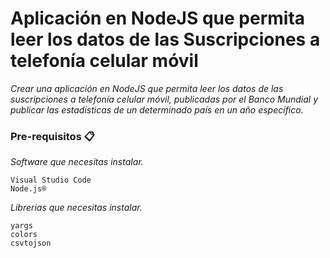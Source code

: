 # Aplicación en NodeJS que permita leer los datos de las Suscripciones a telefonía celular móvil

_Crear una aplicación en NodeJS que permita leer los datos de las suscripciones a telefonía celular móvil, publicadas por el Banco
Mundial y publicar las estadísticas de un determinado país en un año específico._

### Pre-requisitos 📋

_Software que necesitas instalar._

```
Visual Studio Code
Node.js® 
```

_Librerias que necesitas instalar._

```
yargs
colors
csvtojson
```
